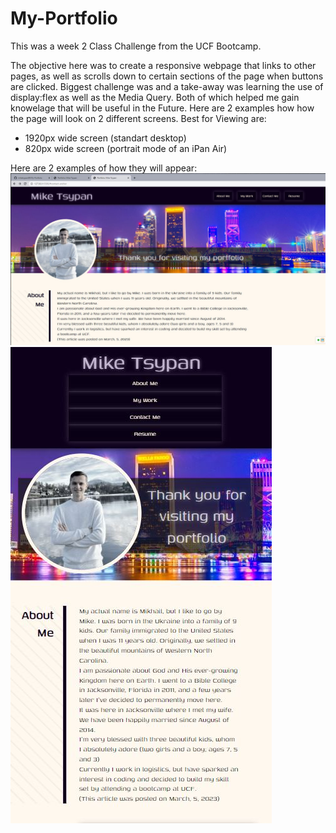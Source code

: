 # My-Portfolio
This was a week 2 Class Challenge from the UCF Bootcamp.

The objective here was to create a responsive webpage that links to other pages, as well as scrolls down to certain sections of the page when buttons are clicked.
Biggest challenge was and a take-away was learning the use of display:flex as well as the Media Query. Both of which helped me gain knowelage that will be useful in the Future.
Here are 2 examples how how the page will look on 2 different screens.
Best for Viewing are:
- 1920px wide screen (standart desktop)
- 820px wide screen (portrait mode of an iPan Air)

Here are 2 examples of how they will appear:
![alt example of 1920px wide screen](assets\1920px-screen.JPG)
![alt example of 820px wide screen](assets\820px-screen.JPG)